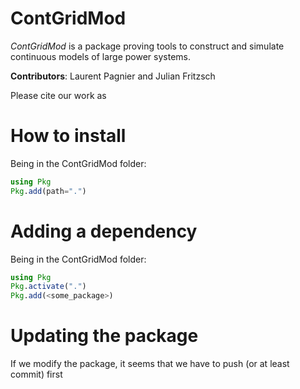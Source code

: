 # ContGridMod

*ContGridMod* is a package proving tools to construct and simulate continuous models of large power systems.

**Contributors**: Laurent Pagnier and Julian Fritzsch

Please cite our work as 

# How to install

Being in the ContGridMod folder:
```julia
using Pkg
Pkg.add(path=".")
```

# Adding a dependency

Being in the ContGridMod folder:
```julia
using Pkg
Pkg.activate(".")
Pkg.add(<some_package>)
```

# Updating the package

If we modify the package, it seems that we have to push (or at least commit) first


